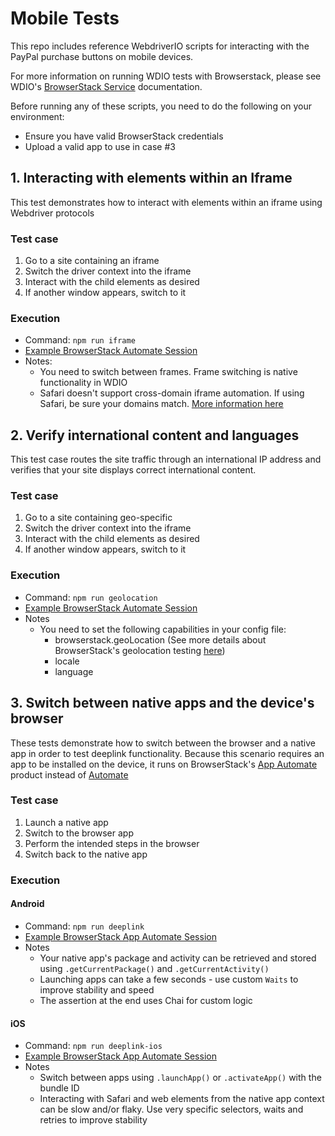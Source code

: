 # Mobile Tests
This repo includes reference WebdriverIO scripts for interacting with the PayPal purchase buttons on mobile devices. 

For more information on running WDIO tests with Browserstack, please see WDIO's [BrowserStack Service](https://webdriver.io/docs/browserstack-service/) documentation.

Before running any of these scripts, you need to do the following on your environment:
* Ensure you have valid BrowserStack credentials 
* Upload a valid app to use in case #3

## 1. Interacting with elements within an Iframe
This test demonstrates how to interact with elements within an iframe using Webdriver protocols
### Test case
1. Go to a site containing an iframe
2. Switch the driver context into the iframe
3. Interact with the child elements as desired
4. If another window appears, switch to it

### Execution
* Command: `npm run iframe`
* [Example BrowserStack Automate Session](https://automate.browserstack.com/builds/8c4d714a14a9a36b889714fcc3b113187c645308/sessions/6063d015210670ce7b81b528b2945a00f7ef470e?auth_token=2145f1b82d7bc4e663ce347533544d24c734e7554dcfa8d81b1c9973d5b8b4e3)
* Notes:
  * You need to switch between frames. Frame switching is native functionality in WDIO
  * Safari doesn't support cross-domain iframe automation. If using Safari, be sure your domains match. [More information here](http://appium.io/docs/en/advanced-concepts/cross-domain-iframes/)


## 2. Verify international content and languages
This test case routes the site traffic through an international IP address and verifies that your site displays correct international content.
### Test case
1. Go to a site containing geo-specific
2. Switch the driver context into the iframe
3. Interact with the child elements as desired
4. If another window appears, switch to it

### Execution
* Command: `npm run geolocation`
* [Example BrowserStack Automate Session](https://automate.browserstack.com/builds/8c4d714a14a9a36b889714fcc3b113187c645308/sessions/18f869972b69f81fcb186aa1324c5a9925184c22?auth_token=ecc8805826cb0339054318e3f120f85f7883fef051a44f9af5015d7b690049ed)
* Notes
  * You need to set the following capabilities in your config file:
    * browserstack.geoLocation (See more details about BrowserStack's geolocation testing [here](https://www.browserstack.com/ip-geolocation))
    * locale
    * language


## 3. Switch between native apps and the device's browser
These tests demonstrate how to switch between the browser and a native app in order to test deeplink functionality. Because this scenario requires an app to be installed on the device, it runs on BrowserStack's [App Automate](https://app-automate.browserstack.com/) product instead of [Automate](https://automate.browserstack.com/)
### Test case
1. Launch a native app
2. Switch to the browser app
3. Perform the intended steps in the browser
4. Switch back to the native app

### Execution
#### Android
* Command: `npm run deeplink`
* [Example BrowserStack App Automate Session](https://app-automate.browserstack.com/builds/d785d284fb5d0f7bd1a5217a818fe76d9ea9853e/sessions/715b086da24d8353d9985622526bc74519a9127d?auth_token=3efdabc721722978a5c1ab1d0c222631c7759f8a30aea2e03cdf360e850653b6)
* Notes
  * Your native app's package and activity can be retrieved and stored using `.getCurrentPackage()` and `.getCurrentActivity()`
  * Launching apps can take a few seconds - use custom `Waits` to improve stability and speed
  * The assertion at the end uses Chai for custom logic

#### iOS
* Command: `npm run deeplink-ios`
* [Example BrowserStack App Automate Session](https://app-automate.browserstack.com/builds/f39b337c5b3940d31dc281a3a7ecd76f0cf39d90/sessions/ab9d1c0b398516e3abbeb0c56f2c517fcd061b7e?auth_token=ba0c9912fed6ceb7143dce82db861be7ecc3c467a19b94d21e67814e09c8fc91)
* Notes
  * Switch between apps using `.launchApp()` or `.activateApp()` with the bundle ID
  * Interacting with Safari and web elements from the native app context can be slow and/or flaky. Use very specific selectors, waits and retries to improve stability
